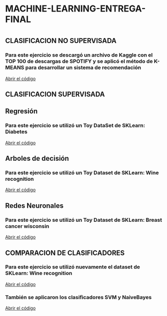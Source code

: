 # MACHINE-LEARNING-ENTREGA-FINAL
#
#
## CLASIFICACION NO SUPERVISADA
### Para este ejercicio se descargó un archivo de Kaggle con el TOP 100 de descargas de SPOTIFY y se aplicó el método de K-MEANS para desarrollar un sistema de recomendación
[Abrir el código](RECOMENDACIONKMEDIAS/RECOMENDACIONKMEDIAS.ipynb)
##
## CLASIFICACION SUPERVISADA
## Regresión
### Para este ejercicio se utilizó un Toy DataSet de SKLearn: Diabetes
[Abrir el código](REGRESION/REGRESION.ipynb)

## Arboles de decisión
### Para este ejercicio se utilizó un Toy Dataset de SKLearn: Wine recognition
[Abrir el código](ARBOLES/ARBOLES.ipynb)

## Redes Neuronales
### Para este ejercicio se utilizó un Toy Dataset de SKLearn: Breast cancer wisconsin
[Abrir el código](REDESNEURONALES/REDESNEURONALES.ipynb)
##
## COMPARACION DE CLASIFICADORES
### Para este ejercicio se utilizó nuevamente el dataset de SKLearn: Wine recognition
[Abrir el código](EVALUACIONDEMODELOS/MLLazy.ipynb)
### También se aplicaron los clasificadores SVM y NaiveBayes
[Abrir el código](EVALUACIONDEMODELOS/SVMyNB.ipynb)

